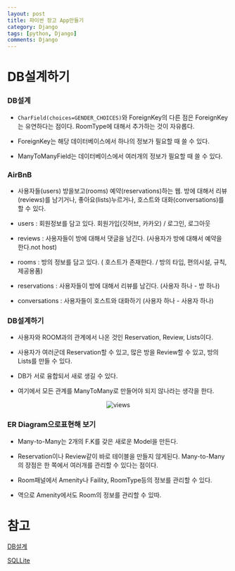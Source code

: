 ```yaml
---
layout: post
title: 파이썬 장고 App만들기
category: Django
tags: [python, Django]
comments: Django
---
```


# DB설계하기

### DB설계

- `CharField(choices=GENDER_CHOICES)`와 ForeignKey의 다른 점은 ForeignKey는 유연하다는 점이다. RoomType에 대해서 추가하는 것이 자유롭다.

- ForeignKey는 해당 데이터베이스에서 하나의 정보가 필요할 때 쓸 수 있다.

- ManyToManyField는 데이터베이스에서 여러개의 정보가 필요할 때 쓸 수 있다.

### AirBnB 

- 사용자들(users) 방을보고(rooms) 예약(reservations)하는 웹. 방에 대해서 리뷰(reviews)를 남기거나, 좋아요(lists)누르거나, 호스트와 대화(conversations)를 할 수 있다.

- users : 회원정보를 담고 있다. 회원가입(깃허브, 카카오) / 로그인, 로그아웃 

- reviews : 사용자들이 방에 대해서 댓글을 남긴다. (사용자가 방에 대해서 예약을 한다.not host)

- rooms : 방의 정보를 담고 있다. ( 호스트가 존재한다. / 방의 타입, 편의시설, 규칙, 제공용품)

- reservations : 사용자들이 방에 대해서 리뷰를 남긴다. (사용자 하나 - 방 하나)

- conversations : 사용자들이 호스트와 대화하기 (사용자 하나 - 사용자 하나)


### DB설계하기

- 사용자와 ROOM과의 관계에서 나온 것인 Reservation, Review, Lists이다.

- 사용자가 여러군데 Reservation할 수 있고, 많은 방을 Review할 수 있고, 방의 Lists를 만들 수 있다.

- DB가 서로 융합되서 새로 생길 수 있다.

- 여기에서 모든 관계를 ManyToMany로 만들어야 되지 않나라는 생각을 한다.


<center>
<figure>
<img src="https://imgur.com/hyb2Fdx.png" alt="views">
<figcaption></figcaption>
</figure>
</center>

### ER Diagram으로표현해 보기

- Many-to-Many는 2개의 F.K를 갖은 새로운 Model을 만든다.

- Reservation이나 Review같이 바로 테이블을 만들지 않게된다. Many-to-Many의 장점은 한 쪽에서 여러개를 관리할 수 있다는 점이다.

- Room패널에서 Amenity나 Faility, RoomType등의 정보를 관리할 수 있다.

- 역으로 Amenity에서도 Room의 정보를 관리할 수 있따.

# 참고

[DB설계](https://medium.com/@khwsc1/%EB%B2%88%EC%97%AD-%EB%8D%B0%EC%9D%B4%ED%84%B0-%EA%B5%AC%EC%A1%B0%EC%99%80-%EC%84%A4%EA%B3%84-%ED%8A%9C%ED%86%A0%EB%A6%AC%EC%96%BC-b25792a0aa86)

[SQLLite](https://sqlitebrowser.org/)